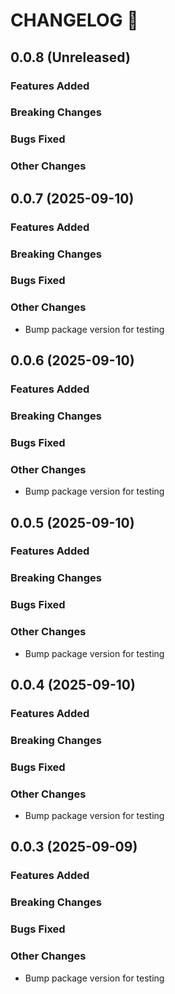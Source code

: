 # CHANGELOG 📝

## 0.0.8 (Unreleased)

### Features Added

### Breaking Changes

### Bugs Fixed

### Other Changes

## 0.0.7 (2025-09-10)

### Features Added

### Breaking Changes

### Bugs Fixed

### Other Changes

- Bump package version for testing

## 0.0.6 (2025-09-10)

### Features Added

### Breaking Changes

### Bugs Fixed

### Other Changes

- Bump package version for testing

## 0.0.5 (2025-09-10)

### Features Added

### Breaking Changes

### Bugs Fixed

### Other Changes

- Bump package version for testing

## 0.0.4 (2025-09-10)

### Features Added

### Breaking Changes

### Bugs Fixed

### Other Changes

- Bump package version for testing

## 0.0.3 (2025-09-09)

### Features Added

### Breaking Changes

### Bugs Fixed

### Other Changes

- Bump package version for testing

